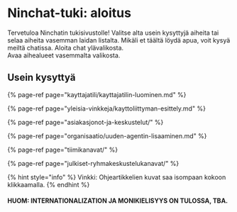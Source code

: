 # Ninchat-tuki: aloitus

Tervetuloa Ninchatin tukisivustolle! Valitse alta usein kysyttyjä aiheita tai selaa aiheita vasemman laidan listalta. Mikäli et täältä löydä apua, voit kysyä meiltä chatissa. Aloita chat ylävalikosta.  
Avaa aihealueet vasemmalta valikosta.

## Usein kysyttyä

{% page-ref page="kayttajatili/kayttajatilin-luominen.md" %}

{% page-ref page="yleisia-vinkkeja/kayttoliittyman-esittely.md" %}

{% page-ref page="asiakasjonot-ja-keskustelut/" %}

{% page-ref page="organisaatio/uuden-agentin-lisaaminen.md" %}

{% page-ref page="tiimikanavat/" %}

{% page-ref page="julkiset-ryhmakeskustelukanavat/" %}

{% hint style="info" %}
Vinkki: Ohjeartikkelien kuvat saa isompaan kokoon klikkaamalla.
{% endhint %}

#### HUOM: INTERNATIONALIZATION JA MONIKIELISYYS ON TULOSSA, TBA.



